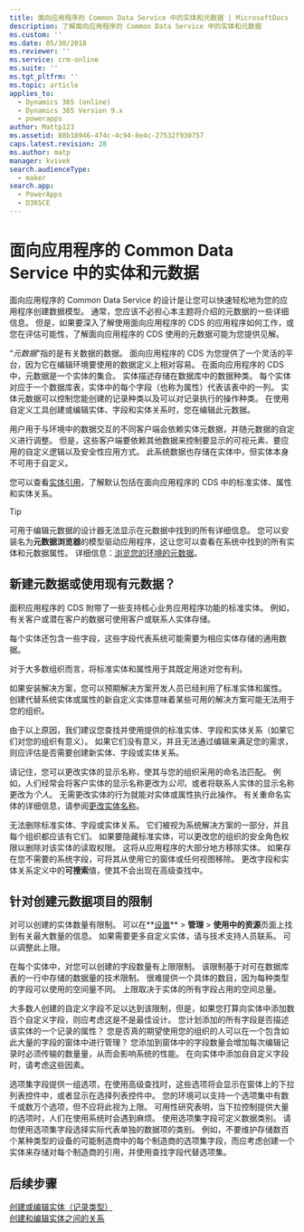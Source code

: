 ```yaml
---
title: 面向应用程序的 Common Data Service 中的实体和元数据 | MicrosoftDocs
description: 了解面向应用程序的 Common Data Service 中的实体和元数据
ms.custom: ''
ms.date: 05/30/2018
ms.reviewer: ''
ms.service: crm-online
ms.suite: ''
ms.tgt_pltfrm: ''
ms.topic: article
applies_to:
  - Dynamics 365 (online)
  - Dynamics 365 Version 9.x
  - powerapps
author: Mattp123
ms.assetid: 88b18946-474c-4c94-8e4c-27532f930757
caps.latest.revision: 28
ms.author: matp
manager: kvivek
search.audienceType:
  - maker
search.app:
  - PowerApps
  - D365CE
---
```


# <a name="entities-and-metadata-in-common-data-service-for-apps"></a>面向应用程序的 Common Data Service 中的实体和元数据

面向应用程序的 Common Data Service 的设计是让您可以快速轻松地为您的应用程序创建数据模型。 通常，您应该不必担心本主题将介绍的元数据的一些详细信息。 但是，如果要深入了解使用面向应用程序的 CDS 的应用程序如何工作，或您在评估可能性，了解面向应用程序的 CDS 使用的元数据可能为您提供见解。

“*元数据*”指的是有关数据的数据。 面向应用程序的 CDS 为您提供了一个灵活的平台，因为它在编辑环境要使用的数据定义上相对容易。 在面向应用程序的 CDS 中，元数据是一个实体的集合。 实体描述存储在数据库中的数据种类。  每个实体对应于一个数据库表，实体中的每个字段（也称为属性）代表该表中的一列。 实体元数据可以控制您能创建的记录种类以及可以对记录执行的操作种类。 在使用自定义工具创建或编辑实体、字段和实体关系时，您在编辑此元数据。 
  
用户用于与环境中的数据交互的不同客户端会依赖实体元数据，并随元数据的自定义进行调整。 但是，这些客户端要依赖其他数据来控制要显示的可视元素、要应用的自定义逻辑以及安全性应用方式。 此系统数据也存储在实体中，但实体本身不可用于自定义。

您可以查看[实体引用](/powerapps/developer/common-data-service/reference/about-entity-reference)，了解默认包括在面向应用程序的 CDS 中的标准实体、属性和实体关系。

> [!TIP]
> 可用于编辑元数据的设计器无法显示在元数据中找到的所有详细信息。 您可以安装名为**元数据浏览器**的模型驱动应用程序，这让您可以查看在系统中找到的所有实体和元数据属性。 详细信息：[浏览您的环境的元数据](https://docs.microsoft.com/dynamics365/customer-engagement/developer/browse-your-metadata)。
  
<a name="BKMK_CreateNewOrUseExistingMetadata"></a>

## <a name="create-new-metadata-or-use-existing-metadata"></a>新建元数据或使用现有元数据？

面积应用程序的 CDS 附带了一些支持核心业务应用程序功能的标准实体。 例如，有关客户或潜在客户的数据可使用客户或联系人实体存储。  
  
每个实体还包含一些字段，这些字段代表系统可能需要为相应实体存储的通用数据。  
  
对于大多数组织而言，将标准实体和属性用于其既定用途对您有利。 
  
如果安装解决方案，您可以预期解决方案开发人员已经利用了标准实体和属性。 创建代替系统实体或属性的新自定义实体意味着某些可用的解决方案可能无法用于您的组织。  
  
由于以上原因，我们建议您查找并使用提供的标准实体、字段和实体关系（如果它们对您的组织有意义）。 如果它们没有意义，并且无法通过编辑来满足您的需求，则应评估是否需要创建新实体、字段或实体关系。 

<!--  Can we say this yet? 
    
> [!NOTE]
> The [Common Data Model](/powerapps/common-data-model/overview) will provide a capability to add additional standard entities. 

-->

请记住，您可以更改实体的显示名称，使其与您的组织采用的命名法匹配。 例如，人们经常会将客户实体的显示名称更改为*公司*，或者将联系人实体的显示名称更改为*个人*。 无需更改实体的行为就能对实体或属性执行此操作。 有关重命名实体的详细信息，请参阅[更改实体名称](edit-entities.md#change-the-name-of-an-entity)。
  
无法删除标准实体、字段或实体关系。 它们被视为系统解决方案的一部分，并且每个组织都应该有它们。 如果要隐藏标准实体，可以更改您的组织的安全角色权限以删除对该实体的读取权限。 这将从应用程序的大部分地方移除实体。 如果存在您不需要的系统字段，可将其从使用它的窗体或任何视图移除。 更改字段和实体关系定义中的**可搜索**值，使其不会出现在高级查找中。 
  
<a name="BKMK_LimitationsOnMetadata"></a>   

## <a name="limitations-on-creating-metadata-items"></a>针对创建元数据项目的限制  

对可以创建的实体数量有限制。 可以在**[设置](../model-driven-apps/advanced-navigation.md#settings)** > **管理** > **使用中的资源**页面上找到有关最大数量的信息。 如果需要更多自定义实体，请与技术支持人员联系。 可以调整此上限。  
  
在每个实体中，对您可以创建的字段数量有上限限制。 该限制基于对可在数据库表的一行中存储的数据量的技术限制。 很难提供一个具体的数目，因为每种类型的字段可以使用的空间量不同。 上限取决于实体的所有字段占用的空间总量。  
  
大多数人创建的自定义字段不足以达到该限制，但是，如果您打算向实体中添加数百个自定义字段，则应考虑这是不是最佳设计。 您计划添加的所有字段是否描述该实体的一个记录的属性？ 您是否真的期望使用您的组织的人可以在一个包含如此大量的字段的窗体中进行管理？ 您添加到窗体中的字段数量会增加每次编辑记录时必须传输的数量量，从而会影响系统的性能。 在向实体中添加自自定义字段时，请考虑这些因素。  
  
选项集字段提供一组选项，在使用高级查找时，这些选项将会显示在窗体上的下拉列表控件中，或者显示在选择列表控件中。 您的环境可以支持一个选项集中有数千或数万个选项，但不应将此视为上限。 可用性研究表明，当下拉控制提供大量的选项时，人们在使用系统时会遇到麻烦。 使用选项集字段可定义数据类别。 请勿使用选项集字段选择实际代表单独的数据项的类别。 例如，不要维护存储数百个某种类型的设备的可能制造商中的每个制造商的选项集字段，而应考虑创建一个实体来存储对每个制造商的引用，并使用查找字段代替选项集。  
  
## <a name="next-steps"></a>后续步骤 

[创建或编辑实体（记录类型）](create-edit-entities.md)<br />
[创建和编辑实体之间的关系](create-edit-entity-relationships.md)

